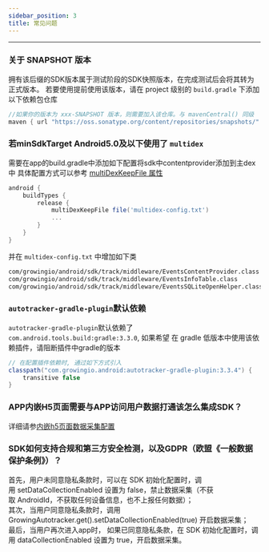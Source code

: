 ```yaml
---
sidebar_position: 3
title: 常见问题
---
```

--------------

### 关于 SNAPSHOT 版本
拥有该后缀的SDK版本属于测试阶段的SDK快照版本，在完成测试后会将其转为正式版本。
若要使用提前使用该版本，请在 project 级别的 `build.gradle` 下添加以下依赖包仓库
```groovy
//如果你的版本为 xxx-SNAPSHOT 版本，则需要加入该仓库。与 mavenCentral() 同级
maven { url "https://oss.sonatype.org/content/repositories/snapshots/" }
```


### 若minSdkTarget Android5.0及以下使用了 `multidex`
需要在app的build.gradle中添加如下配置将sdk中contentprovider添加到主dex中 具体配置方式可以参考 [multiDexKeepFile 属性](https://developer.android.google.cn/studio/build/multidex?hl=zh_cn#multidexkeepfile-property)
```groovy
android {
    buildTypes {
        release {
            multiDexKeepFile file('multidex-config.txt')
            ...
        }
    }
}
```
并在 `multidex-config.txt` 中增加如下类
```xml
com/growingio/android/sdk/track/middleware/EventsContentProvider.class
com/growingio/android/sdk/track/middleware/EventsInfoTable.class
com/growingio/android/sdk/track/middleware/EventsSQLiteOpenHelper.class
```

### `autotracker-gradle-plugin`默认依赖
`autotracker-gradle-plugin`默认依赖了`com.android.tools.build:gradle:3.3.0`, 如果希望 在 gradle 低版本中使用该依赖插件，请阻断插件中gradle的版本
```groovy
// 在配置插件依赖时, 通过如下方式引入
classpath("com.growingio.android:autotracker-gradle-plugin:3.3.4") {
    transitive false
} 
```
### APP内嵌H5页面需要与APP访问用户数据打通该怎么集成SDK？

详细请参[内嵌h5页面数据采集配置](/docs/android/base/Configuration#1-内嵌h5页面数据采集配置)


### SDK如何支持合规和第三方安全检测，以及GDPR（欧盟《一般数据保护条例》）？

首先，用户未同意隐私条款时，可以在 SDK 初始化配置时，调用 setDataCollectionEnabled 设置为 false，禁止数据采集（不获取 AndroidId，不获取任何设备信息，也不上报任何数据）；<br/>
其次，当用户同意隐私条款时，调用GrowingAutotracker.get().setDataCollectionEnabled(true) 开启数据采集；<br/>
最后，当用户再次进入app时， 如果已同意隐私条款，在 SDK 初始化配置时，调用 dataCollectionEnabled 设置为 true，开启数据采集。
